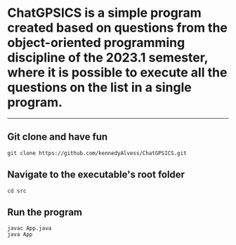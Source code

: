 # **ChatGPSICS is a simple program created based on questions from the object-oriented programming discipline of the 2023.1 semester, where it is possible to execute all the questions on the list in a single program.**
___
## Git clone and have fun

```
git clone https://github.com/kennedyAlvess/ChatGPSICS.git
```
## Navigate to the executable's root folder

```
cd src
```

## Run the program

```
javac App.java
java App
```



